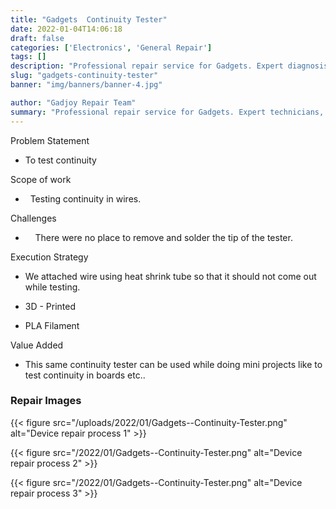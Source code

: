 ```yaml
---
title: "Gadgets  Continuity Tester"
date: 2022-01-04T14:06:18
draft: false
categories: ['Electronics', 'General Repair']
tags: []
description: "Professional repair service for Gadgets. Expert diagnosis and quality repairs in Bangalore."
slug: "gadgets-continuity-tester"
banner: "img/banners/banner-4.jpg"

author: "Gadjoy Repair Team"
summary: "Professional repair service for Gadgets. Expert technicians, quality parts, warranty included."
---
```


Problem Statement 

- To test continuity

Scope of work

- &nbsp; Testing continuity in wires.

Challenges

- &nbsp;&nbsp;&nbsp; There were no place to remove and solder the tip of the tester.

Execution Strategy 

- We attached wire using heat shrink tube so that it should not come out while testing. 

- 3D - Printed 

- PLA Filament

Value Added 

- This same continuity tester can be used while doing mini projects like to test continuity in boards etc..

### Repair Images

{{< figure src="/uploads/2022/01/Gadgets--Continuity-Tester.png" alt="Device repair process 1" >}}

{{< figure src="/2022/01/Gadgets--Continuity-Tester.png" alt="Device repair process 2" >}}

{{< figure src="/2022/01/Gadgets--Continuity-Tester.png" alt="Device repair process 3" >}}

